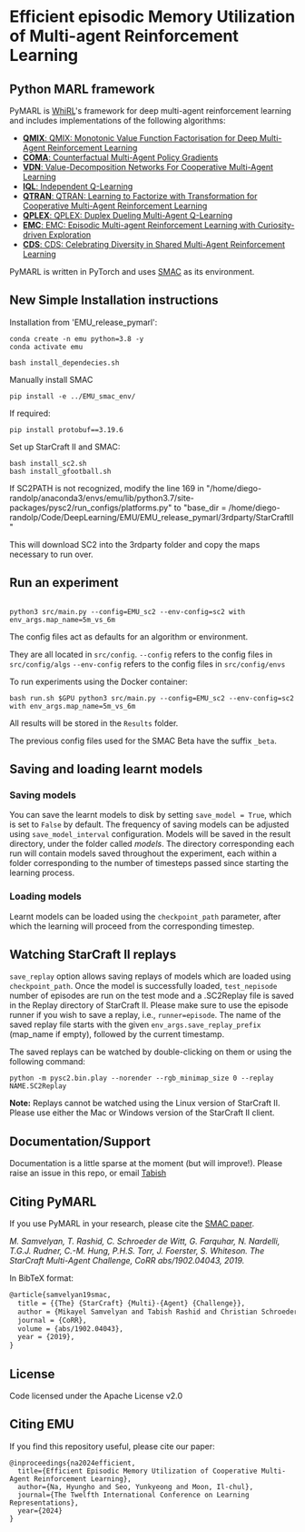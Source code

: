 # Efficient episodic Memory Utilization of Multi-agent Reinforcement Learning

## Python MARL framework

PyMARL is [WhiRL](http://whirl.cs.ox.ac.uk)'s framework for deep multi-agent reinforcement learning and includes implementations of the following algorithms:
- [**QMIX**: QMIX: Monotonic Value Function Factorisation for Deep Multi-Agent Reinforcement Learning](https://arxiv.org/abs/1803.11485)
- [**COMA**: Counterfactual Multi-Agent Policy Gradients](https://arxiv.org/abs/1705.08926)
- [**VDN**: Value-Decomposition Networks For Cooperative Multi-Agent Learning](https://arxiv.org/abs/1706.05296) 
- [**IQL**: Independent Q-Learning](https://arxiv.org/abs/1511.08779)
- [**QTRAN**: QTRAN: Learning to Factorize with Transformation for Cooperative Multi-Agent Reinforcement Learning](https://arxiv.org/abs/1905.05408)
- [**QPLEX**: QPLEX: Duplex Dueling Multi-Agent Q-Learning](https://arxiv.org/pdf/2008.01062)
- [**EMC**: EMC: Episodic Multi-agent Reinforcement Learning with Curiosity-driven Exploration](https://arxiv.org/abs/2111.11032)
- [**CDS**: CDS: Celebrating Diversity in Shared Multi-Agent Reinforcement Learning](https://arxiv.org/abs/2106.02195)

PyMARL is written in PyTorch and uses [SMAC](https://github.com/oxwhirl/smac) as its environment.

## New Simple Installation instructions

Installation from 'EMU_release_pymarl':

```shell
conda create -n emu python=3.8 -y
conda activate emu

bash install_dependecies.sh
```

Manually install SMAC

```shell
pip install -e ../EMU_smac_env/
```

If required:

```shell
pip install protobuf==3.19.6
```

Set up StarCraft II and SMAC:
```shell
bash install_sc2.sh
bash install_gfootball.sh
```

If SC2PATH is not recognized, modify the line 169 in "/home/diego-randolp/anaconda3/envs/emu/lib/python3.7/site-packages/pysc2/run_configs/platforms.py" to "base_dir = /home/diego-randolp/Code/DeepLearning/EMU/EMU_release_pymarl/3rdparty/StarCraftII"

This will download SC2 into the 3rdparty folder and copy the maps necessary to run over.


## Run an experiment 

```shell

python3 src/main.py --config=EMU_sc2 --env-config=sc2 with env_args.map_name=5m_vs_6m

```

The config files act as defaults for an algorithm or environment. 

They are all located in `src/config`.
`--config` refers to the config files in `src/config/algs`
`--env-config` refers to the config files in `src/config/envs`

To run experiments using the Docker container:
```shell
bash run.sh $GPU python3 src/main.py --config=EMU_sc2 --env-config=sc2 with env_args.map_name=5m_vs_6m
```

All results will be stored in the `Results` folder.

The previous config files used for the SMAC Beta have the suffix `_beta`.

## Saving and loading learnt models

### Saving models

You can save the learnt models to disk by setting `save_model = True`, which is set to `False` by default. The frequency of saving models can be adjusted using `save_model_interval` configuration. Models will be saved in the result directory, under the folder called *models*. The directory corresponding each run will contain models saved throughout the experiment, each within a folder corresponding to the number of timesteps passed since starting the learning process.

### Loading models

Learnt models can be loaded using the `checkpoint_path` parameter, after which the learning will proceed from the corresponding timestep. 

## Watching StarCraft II replays

`save_replay` option allows saving replays of models which are loaded using `checkpoint_path`. Once the model is successfully loaded, `test_nepisode` number of episodes are run on the test mode and a .SC2Replay file is saved in the Replay directory of StarCraft II. Please make sure to use the episode runner if you wish to save a replay, i.e., `runner=episode`. The name of the saved replay file starts with the given `env_args.save_replay_prefix` (map_name if empty), followed by the current timestamp. 

The saved replays can be watched by double-clicking on them or using the following command:

```shell
python -m pysc2.bin.play --norender --rgb_minimap_size 0 --replay NAME.SC2Replay
```

**Note:** Replays cannot be watched using the Linux version of StarCraft II. Please use either the Mac or Windows version of the StarCraft II client.

## Documentation/Support

Documentation is a little sparse at the moment (but will improve!). Please raise an issue in this repo, or email [Tabish](mailto:tabish.rashid@cs.ox.ac.uk)

## Citing PyMARL 

If you use PyMARL in your research, please cite the [SMAC paper](https://arxiv.org/abs/1902.04043).

*M. Samvelyan, T. Rashid, C. Schroeder de Witt, G. Farquhar, N. Nardelli, T.G.J. Rudner, C.-M. Hung, P.H.S. Torr, J. Foerster, S. Whiteson. The StarCraft Multi-Agent Challenge, CoRR abs/1902.04043, 2019.*

In BibTeX format:

```tex
@article{samvelyan19smac,
  title = {{The} {StarCraft} {Multi}-{Agent} {Challenge}},
  author = {Mikayel Samvelyan and Tabish Rashid and Christian Schroeder de Witt and Gregory Farquhar and Nantas Nardelli and Tim G. J. Rudner and Chia-Man Hung and Philiph H. S. Torr and Jakob Foerster and Shimon Whiteson},
  journal = {CoRR},
  volume = {abs/1902.04043},
  year = {2019},
}
```

## License

Code licensed under the Apache License v2.0

## Citing EMU 
If you find this repository useful, please cite our paper:
```
@inproceedings{na2024efficient,
  title={Efficient Episodic Memory Utilization of Cooperative Multi-Agent Reinforcement Learning},
  author={Na, Hyungho and Seo, Yunkyeong and Moon, Il-chul},
  journal={The Twelfth International Conference on Learning Representations},
  year={2024}
}
```

